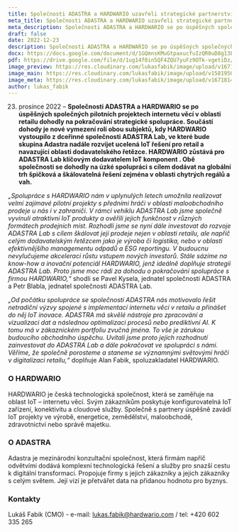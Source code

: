 ```yaml
---
title: Společnosti ADASTRA a HARDWARIO uzavřeli strategické partnerství v&nbsp;oblasti digitalizace retailu. 
meta_title: Společnosti ADASTRA a HARDWARIO uzavřeli strategické partnerství v oblasti digitalizace retailu. V následujícím období se chtějí výrazně prosadit se svými integrovanými IoT produkty u významných světových značek a řetězců
meta_description: Společnosti ADASTRA a HARDWARIO se po úspěšných společných pilotních projektech internetu věcí v oblasti retailu dohodly na pokračování strategické spolupráce. Součástí dohody je nové vymezení rolí obou subjektů, kdy HARDWARIO vystoupilo z dceřinné společnosti ADASTRA Lab, ve které bude skupina Adastra nadále rozvíjet ucelená IoT řešení pro retail a navazující oblasti dodavatelského řetězce. HARDWARIO zůstává pro ADASTRA Lab klíčovým dodavatelem IoT komponent . Obě společnosti se dohodly na úzké spolupráci s cílem dodávat na globální trh špičková a škálovatelná řešení zejména v oblasti chytrých regálů a vah. 
draft: false
date: 2022-12-23
description: Společnosti ADASTRA a HARDWARIO se po úspěšných společných pilotních projektech internetu věcí v oblasti retailu dohodly na pokračování strategické spolupráce. Součástí dohody je nové vymezení rolí obou subjektů, kdy HARDWARIO vystoupilo z dceřinné společnosti ADASTRA Lab, ve které bude skupina Adastra nadále rozvíjet ucelená IoT řešení pro retail a navazující oblasti dodavatelského řetězce. HARDWARIO zůstává pro ADASTRA Lab klíčovým dodavatelem IoT komponent . Obě společnosti se dohodly na úzké spolupráci s cílem dodávat na globální trh špičková a škálovatelná řešení zejména v oblasti chytrých regálů a vah. 
docx: https://docs.google.com/document/d/1GQmnsKMuGtpaxucfuIzQR0uD8g13Lk8N/edit?usp=sharing&ouid=100979526148034723712&rtpof=true&sd=true
pdf: https://drive.google.com/file/d/1ug14f8in5QF4ZQU7yuFz9OTk-vgetiDz/view?usp=sharing
image_preview: https://res.cloudinary.com/lukasfabik/image/upload/v1671814804/press/2022-12-23-adastra-partnership-preview.png
image_main: https://res.cloudinary.com/lukasfabik/image/upload/v1581950249/blog/wide_placeholder.jpg
image_meta: https://res.cloudinary.com/lukasfabik/image/upload/v1671814179/press/2022-12-23-adastra-partnership.png
author: lukas_fabik
---
```


23. prosince 2022 – **Společnosti ADASTRA a HARDWARIO se po úspěšných společných pilotních projektech internetu věcí v oblasti retailu dohodly na pokračování strategické spolupráce. Součástí dohody je nové vymezení rolí obou subjektů, kdy HARDWARIO vystoupilo z dceřinné společnosti ADASTRA Lab, ve které bude skupina Adastra nadále rozvíjet ucelená IoT řešení pro retail a navazující oblasti dodavatelského řetězce. HARDWARIO zůstává pro ADASTRA Lab klíčovým dodavatelem IoT komponent . Obě společnosti se dohodly na úzké spolupráci s cílem dodávat na globální trh špičková a škálovatelná řešení zejména v oblasti chytrých regálů a vah.**

*„Spolupráce s HARDWARIO nám v uplynulých letech umožnila realizovat velmi zajímavé pilotní projekty s předními hráči v oblasti maloobchodního prodeje u nás i v zahraničí. V rámci vehiklu ADASTRA Lab jsme společně vyvinuli atraktivní IoT produkty a ověřili jejich funkčnost v různých formátech prodejních míst. Rozhodli jsme se nyní dále  investovat do rozvoje ADASTRA Lab s cílem škálovat její prodeje nejen v oblasti retailu, ale napříč celým dodavatelským řetězcem jako je výroba či logistika, nebo v oblasti efektivnějšího managementu odpadů a ESG reportingu. V budoucnu nevylučujeme akceleraci růstu vstupem nových investorů. Stále sázíme na know-how a inovační potenciál HARDWARIO, jenž ideálně doplňuje strategii ADASTRA Lab. Proto jsme moc rádi za dohodu o pokračování spolupráce s firmou HARDWARIO,“* shodli se Pavel Kysela, jednatel společnosti ADASTRA a Petr Blabla, jednatel společnosti ADASTRA Lab.

*„Od počátku spolupráce se společností ADASTRA nás motivovalo řešit netradiční výzvy spojené s implementací internetu věcí v retailu a přinášet do něj IoT inovace. ADASTRA má skvělé nástroje pro zpracování a vizualizaci dat a následnou optimalizaci procesů nebo prediktivní AI. K tomu má v zákaznickém portfoliu zvučná jména. To vše je zárukou budoucího obchodního úspěchu. Uvítali jsme proto jejich rozhodnutí zainvestovat do ADASTRA Lab a dále pokračovat ve spolupráci s námi. Věříme, že společně porosteme a staneme se významnými světovými hráči v digitalizaci retailu,“* doplňuje Alan Fabik, spoluzakladatel HARDWARIO.

### O HARDWARIO

HARDWARIO je česká technologická společnost, která se zaměřuje na oblast IoT – internetu věcí. Svým zákazníkům poskytuje konfigurovatelná IoT zařízení, konektivitu a cloudové služby. Společně s partnery úspěšně zavádí IoT projekty ve výrobě, energetice, zemědělství, maloobchodě, zdravotnictví nebo správě majetku. 

### O ADASTRA

Adastra je mezinárodní konzultační společnost, která firmám napříč odvětvími dodává komplexní technologická řešení a služby pro snazší cestu k digitální transformaci. Propojuje firmy s jejich zákazníky a jejich zákazníky s celým světem. Její vizí je přetvářet data na přidanou hodnotu pro byznys.

### Kontakty

Lukáš Fabik (CMO) - e-mail: lukas.fabik@hardwario.com / tel: +420 602 335 265